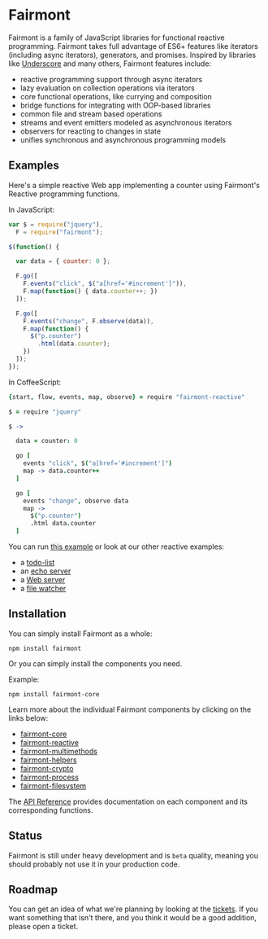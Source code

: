 # Fairmont

Fairmont is a family of JavaScript libraries for functional reactive programming.
Fairmont takes full advantage of ES6+ features like iterators (including async iterators), generators, and promises.
Inspired by libraries like [Underscore](http://underscorejs.org/) and many others, Fairmont features include:

* reactive programming support through async iterators
* lazy evaluation on collection operations via iterators
* core functional operations, like currying and composition
* bridge functions for integrating with OOP-based libraries
* common file and stream based operations
* streams and event emitters modeled as asynchronous iterators
* observers for reacting to changes in state
* unifies synchronous and asynchronous programming models

## Examples

Here's a simple reactive Web app implementing a counter using Fairmont's Reactive programming functions.

In JavaScript:

```javascript
var $ = require("jquery"),
  F = require("fairmont");

$(function() {

  var data = { counter: 0 };

  F.go([
    F.events("click", $("a[href='#increment']")),
    F.map(function() { data.counter++; })
  ]);

  F.go([
    F.events("change", F.observe(data)),
    F.map(function() {
      $("p.counter")
        .html(data.counter);
    })
  ]);
});

```

In CoffeeScript:

```coffeescript
{start, flow, events, map, observe} = require "fairmont-reactive"

$ = require "jquery"

$ ->

  data = counter: 0

  go [
    events "click", $("a[href='#increment']")
    map -> data.counter++
  ]

  go [
    events "change", observe data
    map ->
      $("p.counter")
      .html data.counter
  ]
```

You can run [this example][] or look at our other reactive examples:

- a [todo-list][]
- an [echo server][]
- a [Web server][]
- a [file watcher][]

[this example]:https://github.com/pandastrike/fairmont-reactive/blob/master/examples/web-apps/counter
[todo-list]:https://github.com/pandastrike/fairmont-reactive/blob/master/examples/web-apps/todo-list
[echo server]:https://github.com/pandastrike/fairmont-reactive/blob/master/examples/echo-server.litcoffee
[Web server]:https://github.com/pandastrike/fairmont-reactive/blob/master/examples/web-server.litcoffee
[file watcher]:https://github.com/pandastrike/fairmont-reactive/blob/master/examples/file-watcher.litcoffee

## Installation

You can simply install Fairmont as a whole:

`npm install fairmont`

Or you can simply install the components you need.

Example:

`npm install fairmont-core`

Learn more about the individual Fairmont components by clicking on the links below:

- [fairmont-core][]
- [fairmont-reactive][]
- [fairmont-multimethods][]
- [fairmont-helpers][]
- [fairmont-crypto][]
- [fairmont-process][]
- [fairmont-filesystem][]

The [API Reference] provides documentation on each component and its corresponding functions.

## Status

Fairmont is still under heavy development and is `beta` quality, meaning you should probably not use it in your production code.

## Roadmap

You can get an idea of what we're planning by looking at the [tickets][]. If you want something that isn't there, and you think it would be a good addition, please open a ticket.

[tickets]:https://github.com/pandastrike/fairmont/issues
[fairmont]:https://github.com/pandastrike/fairmont
[fairmont-core]:https://github.com/pandastrike/fairmont-core
[fairmont-reactive]:https://github.com/pandastrike/fairmont-reactive
[fairmont-multimethods]:https://github.com/pandastrike/fairmont-multimethods
[fairmont-helpers]:https://github.com/pandastrike/fairmont-helpers
[fairmont-crypto]:https://github.com/pandastrike/fairmont-crypto
[fairmont-process]:https://github.com/pandastrike/fairmont-process
[fairmont-filesystem]:https://github.com/pandastrike/fairmont-filesystem
[API Reference]:https://github.com/pandastrike/fairmont/wiki/API-Reference
